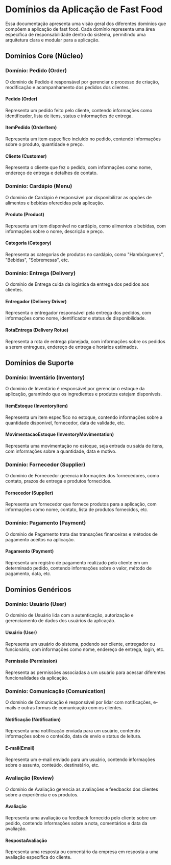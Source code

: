 # Domínios da Aplicação de Fast Food

Essa documentação apresenta uma visão geral dos diferentes domínios que compõem a aplicação de fast food. Cada domínio representa uma área específica de responsabilidade dentro do sistema, permitindo uma arquitetura clara e modular para a aplicação.

## Domínios Core (Núcleo)

### Domínio: Pedido (Order)

O domínio de Pedido é responsável por gerenciar o processo de criação, modificação e acompanhamento dos pedidos dos clientes.

#### Pedido (Order)

Representa um pedido feito pelo cliente, contendo informações como identificador, lista de itens, status e informações de entrega.

#### ItemPedido (OrderItem)

Representa um item específico incluído no pedido, contendo informações sobre o produto, quantidade e preço.

#### Cliente (Customer)

 Representa o cliente que fez o pedido, com informações como nome, endereço de entrega e detalhes de contato.

### Domínio: Cardápio (Menu)

O domínio de Cardápio é responsável por disponibilizar as opções de alimentos e bebidas oferecidas pela aplicação.

#### Produto (Product)

Representa um item disponível no cardápio, como alimentos e bebidas, com informações sobre o nome, descrição e preço.

#### Categoria (Category)

Representa as categorias de produtos no cardápio, como "Hambúrgueres", "Bebidas", "Sobremesas", etc.

### Domínio: Entrega (Delivery)

O domínio de Entrega cuida da logística da entrega dos pedidos aos clientes.

#### Entregador (Delivery Driver)

Representa o entregador responsável pela entrega dos pedidos, com informações como nome, identificador e status de disponibilidade.

#### RotaEntrega (Delivery Rotue)

Representa a rota de entrega planejada, com informações sobre os pedidos a serem entregues, endereço de entrega e horários estimados.

## Domínios de Suporte

### Domínio: Inventário (Inventory)

O domínio de Inventário é responsável por gerenciar o estoque da aplicação, garantindo que os ingredientes e produtos estejam disponíveis.

#### ItemEstoque (InventoryItem)

Representa um item específico no estoque, contendo informações sobre a quantidade disponível, fornecedor, data de validade, etc.

#### MovimentacaoEstoque (InventoryMovimentation)

 Representa uma movimentação no estoque, seja entrada ou saída de itens, com informações sobre a quantidade, data e motivo.

### Domínio: Fornecedor (Supplier)

O domínio de Fornecedor gerencia informações dos fornecedores, como contato, prazos de entrega e produtos fornecidos.

#### Fornecedor (Supplier)

Representa um fornecedor que fornece produtos para a aplicação, com informações como nome, contato, lista de produtos fornecidos, etc.

### Domínio: Pagamento (Payment)

O domínio de Pagamento trata das transações financeiras e métodos de pagamento aceitos na aplicação.

#### Pagamento (Payment)

Representa um registro de pagamento realizado pelo cliente em um determinado pedido, contendo informações sobre o valor, método de pagamento, data, etc.

## Domínios Genéricos

### Domínio: Usuário (User)

O domínio de Usuário lida com a autenticação, autorização e gerenciamento de dados dos usuários da aplicação.

#### Usuário (User)

Representa um usuário do sistema, podendo ser cliente, entregador ou funcionário, com informações como nome, endereço de entrega, login, etc.

#### Permissão (Permission)

Representa as permissões associadas a um usuário para acessar diferentes funcionalidades da aplicação.

### Domínio: Comunicação (Comunication)

O domínio de Comunicação é responsável por lidar com notificações, e-mails e outras formas de comunicação com os clientes.

#### Notificação (Notification)

Representa uma notificação enviada para um usuário, contendo informações sobre o conteúdo, data de envio e status de leitura.

#### E-mail(Email)

Representa um e-mail enviado para um usuário, contendo informações sobre o assunto, conteúdo, destinatário, etc.

### Avaliação (Review)

O domínio de Avaliação gerencia as avaliações e feedbacks dos clientes sobre a experiência e os produtos.

#### Avaliação

Representa uma avaliação ou feedback fornecido pelo cliente sobre um pedido, contendo informações sobre a nota, comentários e data da avaliação.

#### RespostaAvaliação

Representa uma resposta ou comentário da empresa em resposta a uma avaliação específica do cliente.
